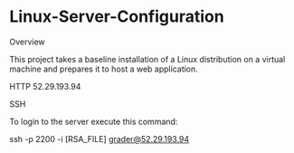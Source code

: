 # Linux-Server-Configuration
Overview

This project takes a baseline installation of a Linux distribution on a virtual machine and prepares it to host a web application.

HTTP
52.29.193.94

SSH

To login to the server execute this command:

ssh -p 2200 -i [RSA_FILE] grader@52.29.193.94
